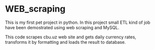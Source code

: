 # WEB_scraping
This is my first pet project in python. In this project small ETL kind of job have been demostrated using web scraping and MySQL. 

This code scrapes cbu.uz web site and gets daily currency rates, transforms it by formatting and loads the result to database.
